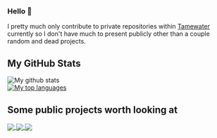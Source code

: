 ### Hello 👋
I pretty much only contribute to private repositories within [Tamewater](https://github.com/tamewater) currently so I don't have much to present publicly other than a couple random and dead projects.

## My GitHub Stats
![My github stats](https://github-readme-stats.vercel.app/api?username=peter-r-g&count_private=true&show_icons=true&theme=dark)<br>
[![My top languages](https://github-readme-stats.vercel.app/api/top-langs/?username=peter-r-g&layout=compact&theme=dark&langs_count=6)](https://github.com/peter-r-g/github-readme-stats)

## Some public projects worth looking at
<a href="https://github.com/tamewater/Public_GMOD_Addon-Merger">
  <img align="center" src="https://github-readme-stats.vercel.app/api/pin/?username=tamewater&repo=Public_GMOD_Addon-Merger&theme=dark" />
</a>
<a href="https://github.com/peter-r-g/uMod.ScheduledMessages">
  <img align="center" src="https://github-readme-stats.vercel.app/api/pin/?username=peter-r-g&repo=uMod.ScheduledMessages&theme=dark" />
</a>
<a href="https://github.com/lilkingjr1/persman-10thMTN">
  <img align="center" src="https://github-readme-stats.vercel.app/api/pin/?username=lilkingjr1&repo=persman-10thMTN&theme=dark" />
</a>
